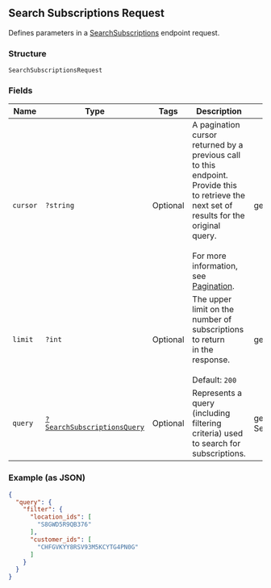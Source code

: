 ## Search Subscriptions Request

Defines parameters in a
[SearchSubscriptions](#endpoint-subscriptions-searchsubscriptions) endpoint
request.

### Structure

`SearchSubscriptionsRequest`

### Fields

| Name | Type | Tags | Description | Getter | Setter |
|  --- | --- | --- | --- | --- | --- |
| `cursor` | `?string` | Optional | A pagination cursor returned by a previous call to this endpoint.<br>Provide this to retrieve the next set of results for the original query.<br><br>For more information, see [Pagination](https://developer.squareup.com/docs/docs/working-with-apis/pagination). | getCursor(): ?string | setCursor(?string cursor): void |
| `limit` | `?int` | Optional | The upper limit on the number of subscriptions to return<br>in the response.<br><br>Default: `200` | getLimit(): ?int | setLimit(?int limit): void |
| `query` | [`?SearchSubscriptionsQuery`](/doc/models/search-subscriptions-query.md) | Optional | Represents a query (including filtering criteria) used to search for subscriptions. | getQuery(): ?SearchSubscriptionsQuery | setQuery(?SearchSubscriptionsQuery query): void |

### Example (as JSON)

```json
{
  "query": {
    "filter": {
      "location_ids": [
        "S8GWD5R9QB376"
      ],
      "customer_ids": [
        "CHFGVKYY8RSV93M5KCYTG4PN0G"
      ]
    }
  }
}
```


